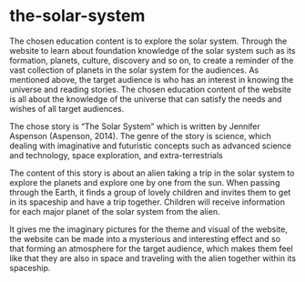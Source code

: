# the-solar-system

The chosen education content is to explore the solar system. Through the website to learn about foundation knowledge of the solar system such as its formation, planets, culture, discovery and so on, to create a reminder of the vast collection of planets in the solar system for the audiences. 
As mentioned above, the target audience is who has an interest in knowing the universe and reading stories. The chosen education content of the website is all about the knowledge of the universe that can satisfy the needs and wishes of all target audiences.  
 
 
The chose story is “The Solar System” which is written by Jennifer Aspenson (Aspenson, 2014). The genre of the story is science, which dealing with imaginative and futuristic concepts such as advanced science and technology, space exploration, and extra-terrestrials

The content of this story is about an alien taking a trip in the solar system to explore the planets and explore one by one from the sun. When passing through the Earth, it finds a group of lovely children and invites them to get in its spaceship and have a trip together. Children will receive information for each major planet of the solar system from the alien. 

It gives me the imaginary pictures for the theme and visual of the website, the website can be made into a mysterious and interesting effect and so that forming an atmosphere for the target audience, which makes them feel like that they are also in space and traveling with the alien together within its spaceship. 
